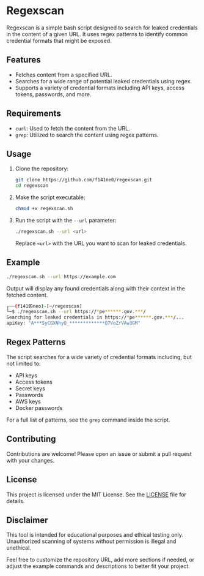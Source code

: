 # Regexscan

Regexscan is a simple bash script designed to search for leaked credentials in the content of a given URL. It uses regex patterns to identify common credential formats that might be exposed.

## Features

- Fetches content from a specified URL.
- Searches for a wide range of potential leaked credentials using regex.
- Supports a variety of credential formats including API keys, access tokens, passwords, and more.

## Requirements

- `curl`: Used to fetch the content from the URL.
- `grep`: Utilized to search the content using regex patterns.

## Usage

1. Clone the repository:

    ```bash
    git clone https://github.com/f141ne0/regexscan.git
    cd regexscan
    ```

2. Make the script executable:

    ```bash
    chmod +x regexscan.sh
    ```

3. Run the script with the `--url` parameter:

    ```bash
    ./regexscan.sh --url <url>
    ```

    Replace `<url>` with the URL you want to scan for leaked credentials.

## Example

```bash
./regexscan.sh --url https://example.com
```

Output will display any found credentials along with their context in the fetched content.

```bash
┌──(f141㉿neo)-[~/regexscan]
└─$ ./regexscan.sh --url https://*pe******.gov.***/
Searching for leaked credentials in https://*pe******.gov.***/...
apiKey: "A***SyCGXNhyQ_*************Q7VoZrVAw3GM"
```


## Regex Patterns

The script searches for a wide variety of credential formats including, but not limited to:

- API keys
- Access tokens
- Secret keys
- Passwords
- AWS keys
- Docker passwords

For a full list of patterns, see the `grep` command inside the script.

## Contributing

Contributions are welcome! Please open an issue or submit a pull request with your changes.

## License

This project is licensed under the MIT License. See the [LICENSE](LICENSE) file for details.

## Disclaimer

This tool is intended for educational purposes and ethical testing only. Unauthorized scanning of systems without permission is illegal and unethical.

Feel free to customize the repository URL, add more sections if needed, or adjust the example commands and descriptions to better fit your project.

